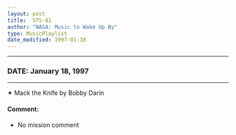 ```yaml
---
layout: post
title:  STS-81
author: "NASA: Music to Wake Up By"
type: MusicPlaylist
date_modified: 1997-01-18
---
```


----
### DATE: January 18, 1997
----
✦ Mack the Knife by Bobby Darin

#### Comment:
* No mission comment
